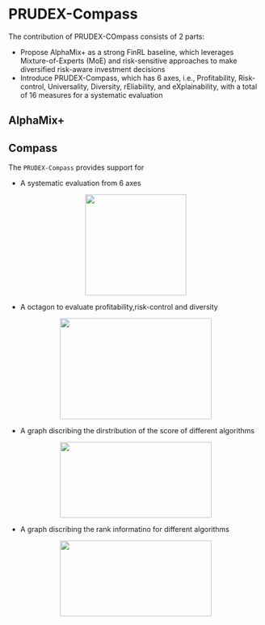 # PRUDEX-Compass
The contribution of PRUDEX-COmpass consists of 2 parts: 
- Propose AlphaMix+ as a strong FinRL baseline, which leverages Mixture-of-Experts (MoE) and risk-sensitive approaches to make diversified risk-aware investment decisions
- Introduce PRUDEX-Compass, which has 6 axes, i.e., Profitability, Risk-control, Universality, Diversity, rEliability, and eXplainability, with a total of 16 measures for a systematic evaluation

## AlphaMix+



## Compass
The `PRUDEX-Compass` provides support for 
- A systematic evaluation from 6 axes 
<div align="center">
  <img src="https://github.com/qinmoelei/PRUDEX-Compass/blob/main/Compass/pictures/Final%20compass.png" width = 200 height = 200 />
</div>

- A octagon to evaluate profitability,risk-control and diversity
<div align="center">
  <img src="https://github.com/qinmoelei/PRUDEX-Compass/blob/main/Compass/pictures/octagon.PNG" width = 300 height = 200 />
</div>

- A graph discribing the dirstribution of the score of different algorithms
<div align="center">
  <img src="https://github.com/qinmoelei/PRUDEX-Compass/blob/main/Compass/pictures/overall.png" width = 300 height = 150 />
</div>

- A graph discribing the rank informatino for different algorithms
<div align="center">
  <img src="https://github.com/qinmoelei/PRUDEX-Compass/blob/main/Compass/pictures/rank.png" width = 300 height = 150 />
</div>
